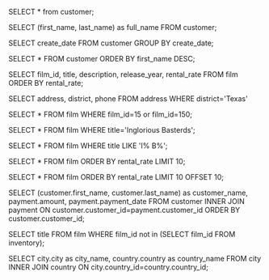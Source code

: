 SELECT * from customer;

SELECT (first_name, last_name) as full_name FROM customer;

SELECT create_date FROM customer GROUP BY create_date;

SELECT * FROM customer ORDER BY first_name DESC;

SELECT film_id, title, description, release_year, rental_rate FROM film ORDER BY rental_rate;

SELECT address, district, phone FROM address WHERE district='Texas' 

SELECT * FROM film WHERE film_id=15 or film_id=150;

SELECT * FROM film WHERE title='Inglorious Basterds';

SELECT * FROM film WHERE title LIKE 'I% B%';

SELECT * FROM film ORDER BY rental_rate LIMIT 10;

SELECT * FROM film ORDER BY rental_rate LIMIT 10 OFFSET 10;


SELECT (customer.first_name, customer.last_name) as customer_name, payment.amount, payment.payment_date
FROM customer
INNER JOIN payment ON customer.customer_id=payment.customer_id
ORDER BY customer.customer_id;

SELECT title FROM film WHERE film_id not in (SELECT film_id FROM inventory);

SELECT city.city as city_name, country.country as country_name
FROM city
INNER JOIN country ON city.country_id=country.country_id;

